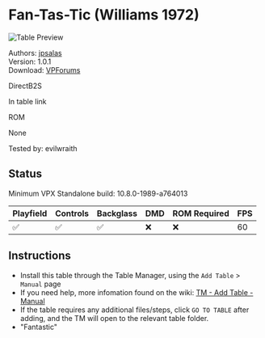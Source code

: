 # Fan-Tas-Tic (Williams 1972)

![Table Preview](../../images/vpx-fantastic.jpg)

Authors: [jpsalas](https://www.vpforums.org/index.php?showuser=277)  
Version: 1.0.1  
Download: [VPForums](https://www.vpforums.org/index.php?app=downloads&showfile=18630)

DirectB2S

In table link

ROM

None

Tested by: evilwraith

## Status 

Minimum VPX Standalone build: 10.8.0-1989-a764013

| Playfield | Controls | Backglass | DMD | ROM Required | FPS | 
|-----------|----------|-----------|-----|--------------|-----|
| :white_check_mark: | :white_check_mark: | :white_check_mark: | :x: | :x: | 60 |

## Instructions

- Install this table through the Table Manager, using the `Add Table` > `Manual` page
- If you need help, more infomation found on the wiki: [TM - Add Table - Manual](https://github.com/LegendsUnchained/vpx-standalone-alp4k/wiki/%5B04%5D-%F0%9F%A7%A1-TM-%E2%80%90-Other-Features#add-table---manual)
- If the table requires any additional files/steps, click `GO TO TABLE` after adding, and the TM will open to the relevant table folder.
- "Fantastic"

